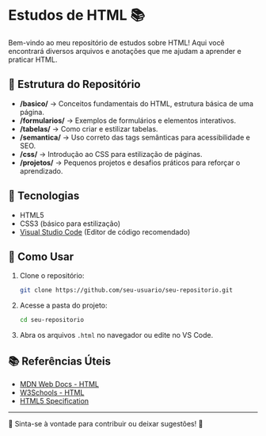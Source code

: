 # Estudos de HTML 📚

Bem-vindo ao meu repositório de estudos sobre HTML! Aqui você encontrará diversos arquivos e anotações que me ajudam a aprender e praticar HTML.

## 📂 Estrutura do Repositório

- **/basico/** → Conceitos fundamentais do HTML, estrutura básica de uma página.
- **/formularios/** → Exemplos de formulários e elementos interativos.
- **/tabelas/** → Como criar e estilizar tabelas.
- **/semantica/** → Uso correto das tags semânticas para acessibilidade e SEO.
- **/css/** → Introdução ao CSS para estilização de páginas.
- **/projetos/** → Pequenos projetos e desafios práticos para reforçar o aprendizado.

## 🚀 Tecnologias

- HTML5
- CSS3 (básico para estilização)
- [Visual Studio Code](https://code.visualstudio.com/) (Editor de código recomendado)

## 📌 Como Usar

1. Clone o repositório:
   ```bash
   git clone https://github.com/seu-usuario/seu-repositorio.git
   ```
2. Acesse a pasta do projeto:
   ```bash
   cd seu-repositorio
   ```
3. Abra os arquivos `.html` no navegador ou edite no VS Code.

## 📚 Referências Úteis

- [MDN Web Docs - HTML](https://developer.mozilla.org/pt-BR/docs/Web/HTML)
- [W3Schools - HTML](https://www.w3schools.com/html/)
- [HTML5 Specification](https://html.spec.whatwg.org/)

---

📌 Sinta-se à vontade para contribuir ou deixar sugestões! 🚀
